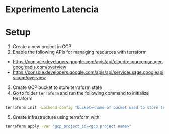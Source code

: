 # Experimento Latencia

# Setup
1. Create a new project in GCP
2. Enable the following APIs for managing resources with terraform
- https://console.developers.google.com/apis/api/cloudresourcemanager.googleapis.com/overview
- https://console.developers.google.com/apis/api/serviceusage.googleapis.com/overview
3. Create GCP bucket to store terraform state
4. Go to folder `terraform` and run the following command to initialize terraform
```sh
terraform init -backend-config "bucket=<name of bucket used to store terraform state>"
```
5. Create infrastructure using terraform with
```sh
terraform apply -var "gcp_project_id=<gcp project name>"
```
